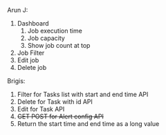 Arun J:
1. Dashboard
   1. Job execution time
   2. Job capacity
   3. Show job count at top
2. Job Filter
3. Edit job
4. Delete job

Brigis:
1. Filter for Tasks list with start and end time API
2. Delete for Task with id API
3. Edit for Task API
4. ~~GET POST for Alert config API~~
5. Return the start time and end time as a long value 
